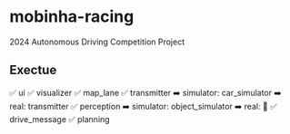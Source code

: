 # mobinha-racing
2024 Autonomous Driving Competition Project

## Exectue
✅ ui
✅ visualizer
✅ map_lane
✅ transmitter
  ➡️ simulator: car_simulator
  ➡️ real: transmitter
✅ perception
  ➡️ simulator: object_simulator
  ➡️ real: 🚧
✅ drive_message
✅ planning
